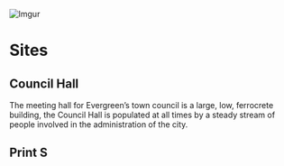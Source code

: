 ![Imgur](https://i.imgur.com/4mlnC3y.png)

# Sites

## Council Hall
The meeting hall for Evergreen’s town council is a
large, low, ferrocrete building, the Council Hall is
populated at all times by a steady stream of people
involved in the administration of the city.

## Print S
